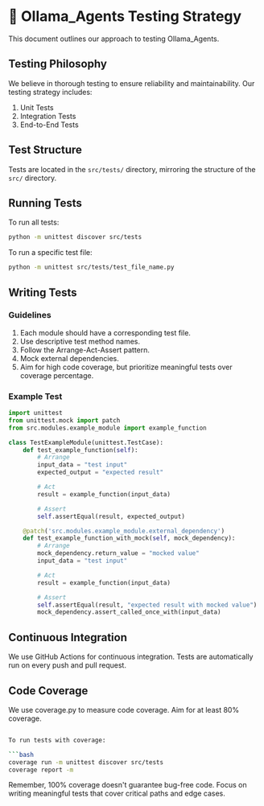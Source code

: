 # 🧪 Ollama_Agents Testing Strategy

This document outlines our approach to testing Ollama_Agents.

## Testing Philosophy

We believe in thorough testing to ensure reliability and maintainability. Our testing strategy includes:

1. Unit Tests
2. Integration Tests
3. End-to-End Tests

## Test Structure

Tests are located in the `src/tests/` directory, mirroring the structure of the `src/` directory.

## Running Tests

To run all tests:

```bash
python -m unittest discover src/tests
```

To run a specific test file:

```bash
python -m unittest src/tests/test_file_name.py
```

## Writing Tests

### Guidelines

1. Each module should have a corresponding test file.
2. Use descriptive test method names.
3. Follow the Arrange-Act-Assert pattern.
4. Mock external dependencies.
5. Aim for high code coverage, but prioritize meaningful tests over coverage percentage.

### Example Test

```python
import unittest
from unittest.mock import patch
from src.modules.example_module import example_function

class TestExampleModule(unittest.TestCase):
    def test_example_function(self):
        # Arrange
        input_data = "test input"
        expected_output = "expected result"

        # Act
        result = example_function(input_data)

        # Assert
        self.assertEqual(result, expected_output)

    @patch('src.modules.example_module.external_dependency')
    def test_example_function_with_mock(self, mock_dependency):
        # Arrange
        mock_dependency.return_value = "mocked value"
        input_data = "test input"

        # Act
        result = example_function(input_data)

        # Assert
        self.assertEqual(result, "expected result with mocked value")
        mock_dependency.assert_called_once_with(input_data)
```

## Continuous Integration

We use GitHub Actions for continuous integration. Tests are automatically run on every push and pull request.

## Code Coverage

We use coverage.py to measure code coverage. Aim for at least 80% coverage.

```bash pip install coverage

To run tests with coverage:

```bash
coverage run -m unittest discover src/tests
coverage report -m
```

Remember, 100% coverage doesn't guarantee bug-free code. Focus on writing meaningful tests that cover critical paths and edge cases.

